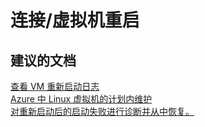 <properties
    pageTitle="连接/虚拟机重启"
    description="连接/虚拟机重启"
    service="microsoft.compute"
    resource="virtualmachines"
    authors="aashu"
    displayOrder=""
    selfHelpType="generic"
    supportTopicIds="32511161"
    resourceTags="windowsSQL"
    productPesIds="14745"
    cloudEnvironments="public"
/>


# 连接/虚拟机重启

## **建议的文档**
[查看 VM 重新启动日志](https://azure.microsoft.com/blog/viewing-vm-reboot-logs/)<br>
[Azure 中 Linux 虚拟机的计划内维护](https://azure.microsoft.com/documentation/articles/virtual-machines-linux-planned-maintenance/)<br>
[对重新启动后的启动失败进行诊断并从中恢复。](https://azure.microsoft.com/blog/boot-diagnostics-for-virtual-machines-v2/)



<!--HONumber=Jul16_HO4-->


